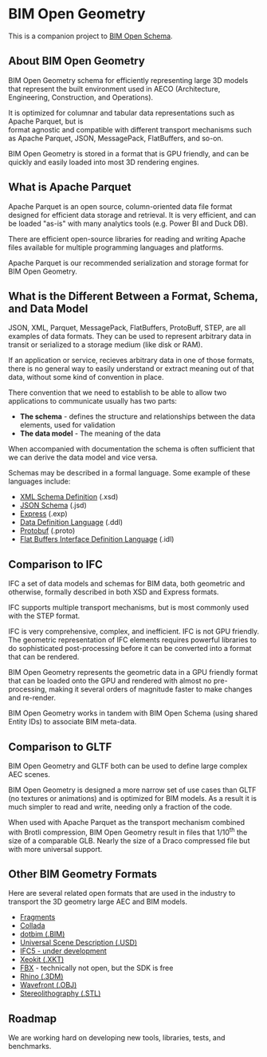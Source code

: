 # BIM Open Geometry

This is a companion project to [BIM Open Schema](https://github.com/ara3d/bim-open-schema). 

## About BIM Open Geometry

BIM Open Geometry schema for efficiently representing large 3D models that represent the built environment used in 
AECO (Architecture, Engineering, Construction, and Operations).

It is optimized for columnar and tabular data representations such as Apache Parquet, but is   
format agnostic and compatible with different transport mechanisms such as Apache Parquet, JSON, MessagePack, FlatBuffers, and so-on.

BIM Open Geometry is stored in a format that is GPU friendly, and can be quickly and easily loaded into most 3D rendering engines.

## What is Apache Parquet

Apache Parquet is an open source, column-oriented data file format designed for efficient data storage and retrieval. 
It is very efficient, and can be loaded "as-is" with many analytics tools (e.g. Power BI and Duck DB).

There are efficient open-source libraries for reading and writing Apache files available for multiple programming languages
and platforms.

Apache Parquet is our recommended serialization and storage format for BIM Open Geometry. 

## What is the Different Between a Format, Schema, and Data Model

JSON, XML, Parquet, MessagePack, FlatBuffers, ProtoBuff, STEP, are all examples of data formats. 
They can be used to represent arbitrary data in transit or serialized to a storage medium (like disk or RAM).

If an application or service, recieves arbitrary data in one of those formats, there is no general way to easily understand or extract meaning out 
of that data, without some kind of convention in place. 

There convention that we need to establish to be able to allow two applications to communicate usually has two parts:
- **The schema** - defines the structure and relationships between the data elements, used for validation 
- **The data model** - The meaning of the data

When accompanied with documentation the schema is often sufficient that we can derive the data model and vice versa. 

Schemas may be described in a formal language. Some example of these languages include:
- [XML Schema Definition](https://en.wikipedia.org/wiki/XML_Schema_(W3C)) (.xsd)
- [JSON Schema](https://json-schema.org/) (.jsd)
- [Express](https://en.wikipedia.org/wiki/EXPRESS_(data_modeling_language)) (.exp)
- [Data Definition Language](https://en.wikipedia.org/wiki/Data_definition_language) (.ddl)
- [Protobuf](https://en.wikipedia.org/wiki/Protocol_Buffers) (.proto)
- [Flat Buffers Interface Definition Language](https://flatbuffers.dev/schema/) (.idl)

## Comparison to IFC 

IFC a set of data models and schemas for BIM data, both geometric and otherwise, formally described in both XSD and Express formats. 

IFC supports multiple transport mechanisms, but is most commonly used with the STEP format.  

IFC is very comprehensive, complex, and inefficient. IFC is not GPU friendly. The geometric representation of IFC elements requires 
powerful libraries to do sophisticated post-processing before it can be converted into a format that can be rendered.   

BIM Open Geometry represents the geometric data in a GPU friendly format that can be loaded onto the GPU and rendered with almost 
no pre-processing, making it several orders of magnitude faster to make changes and re-render.   

BIM Open Geometry works in tandem with BIM Open Schema (using shared Entity IDs) to associate BIM meta-data. 

## Comparison to GLTF

BIM Open Geometry and GLTF both can be used to define large complex AEC scenes. 

BIM Open Geometry is designed a more narrow set of use cases than GLTF (no textures or animations) and is optimized for BIM models. 
As a result it is much simpler to read and write, needing only a fraction of the code. 

When used with Apache Parquet as the transport mechanism combined with Brotli compression, BIM Open Geometry result in files that 1/10<sup>th</sup> the size of a comparable 
GLB. Nearly the size of a Draco compressed file but with more universal support. 

## Other BIM Geometry Formats

Here are several related open formats that are used in the industry to transport the 3D geometry large AEC and BIM models.  

- [Fragments](https://github.com/ThatOpen/engine_fragment)
- [Collada](https://en.wikipedia.org/wiki/COLLADA) 
- [dotbim (.BIM)](https://dotbim.net/)
- [Universal Scene Description (.USD)](https://en.wikipedia.org/wiki/Universal_Scene_Description)
- [IFC5 - under development](https://github.com/buildingSMART/IFC5-development)
- [Xeokit (.XKT)](https://github.com/xeokit/xeokit-sdk/wiki/XKT-Format-V4)
- [FBX](https://en.wikipedia.org/wiki/FBX) - technically not open, but the SDK is free
- [Rhino (.3DM)](https://en.wikipedia.org/wiki/Rhinoceros_3D)
- [Wavefront (.OBJ)](https://en.wikipedia.org/wiki/Wavefront_.obj_file)
- [Stereolithography (.STL)](https://en.wikipedia.org/wiki/STL_(file_format))
  
## Roadmap

We are working hard on developing new tools, libraries, tests, and benchmarks. 
 
